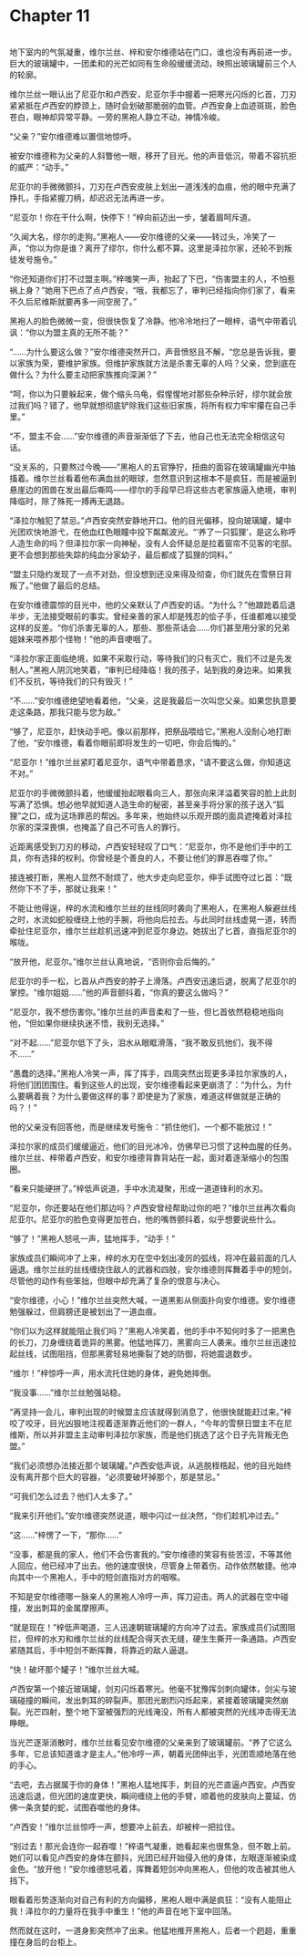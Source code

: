 # Chapter 11

<br>
地下室内的气氛凝重，维尔兰丝、梓和安尔维德站在门口，谁也没有再前进一步。巨大的玻璃罐中，一团柔和的光芒如同有生命般缓缓流动，映照出玻璃罐前三个人的轮廓。

维尔兰丝一眼认出了尼亚尔和卢西安，尼亚尔手中握着一把寒光闪烁的匕首，刀刃紧紧抵在卢西安的脖颈上，随时会划破那脆弱的血管。卢西安身上血迹斑斑，脸色苍白，眼神却异常平静。一旁的黑袍人静立不动，神情冷峻。

“父亲？”安尔维德难以置信地惊呼。

被安尔维德称为父亲的人斜瞥他一眼，移开了目光。他的声音低沉，带着不容抗拒的威严：“动手。”

尼亚尔的手微微颤抖，刀刃在卢西安皮肤上划出一道浅浅的血痕，他的眼中充满了挣扎，手指紧握刀柄，却迟迟无法再进一步。

“尼亚尔！你在干什么啊，快停下！”梓向前迈出一步，皱着眉呵斥道。

“久闻大名，缪尔的走狗。”黑袍人——安尔维德的父亲——转过头，冷笑了一声，“你以为你是谁？离开了缪尔，你什么都不算。这里是泽拉尔家，还轮不到叛徒发号施令。”

“你还知道你们打不过盟主啊。”梓嗤笑一声，抬起了下巴，“伤害盟主的人，不怕惹祸上身？”她用下巴点了点卢西安，“哦，我都忘了，审判已经指向你们家了，看来不久后尼维斯就要再多一间空房了。”

黑袍人的脸色微微一变，但很快恢复了冷静。他冷冷地扫了一眼梓，语气中带着讥讽：“你以为盟主真的无所不能？”

“……为什么要这么做？”安尔维德突然开口，声音愤怒且不解，“您总是告诉我，要以家族为荣，要维护家族。但维护家族就方法是杀害无辜的人吗？父亲，您到底在做什么？为什么要主动把家族推向深渊？”

“呵，你以为只要躲起来，做个缩头乌龟，假惺惺地对那些杂种示好，缪尔就会放过我们吗？错了，他早就想彻底铲除我们这些旧家族，将所有权力牢牢攥在自己手里。”

“不，盟主不会……”安尔维德的声音渐渐低了下去，他自己也无法完全相信这句话。

“没关系的，只要熬过今晚——”黑袍人的五官狰狞，扭曲的面容在玻璃罐幽光中抽搐着。维尔兰丝看着他布满血丝的眼球，忽然意识到这根本不是疯狂，而是被逼到悬崖边的困兽在发出最后嘶鸣——缪尔的手段早已将这些古老家族逼入绝境，审判降临时，除了殊死一搏再无退路。

“泽拉尔触犯了禁忌。”卢西安突然安静地开口。他的目光偏移，投向玻璃罐，罐中光团欢快地游弋，在他血红色眼瞳中投下粼粼波光。“‘养了一只狐狸’，是这么称呼人造生命的吗？但泽拉尔家一向神秘，没有人会怀疑总是拉着窗帘不见客的宅邸。更不会想到那些失踪的纯血分家幼子，最后都成了狐狸的饲料。”

“盟主只隐约发现了一点不对劲，但没想到还没来得及彻查，你们就先在雪祭日背叛了。”他做了最后的总结。

在安尔维德震惊的目光中，他的父亲默认了卢西安的话。“为什么？”他踉跄着后退半步，无法接受眼前的事实。曾经亲善的家人却是残忍的侩子手，任谁都难以接受这样的反差。“你们杀害无辜的人，那些、那些茶话会……你们甚至用分家的兄弟姐妹来喂养那个怪物！”他的声音哽咽了。

“泽拉尔家正面临绝境，如果不采取行动，等待我们的只有灭亡，我们不过是先发制人。”黑袍人阴沉地笑着，“审判已经降临！我的孩子，站到我的身边来。如果我们不反抗，等待我们的只有毁灭！”

“不……”安尔维德绝望地看着他，“父亲，这是我最后一次叫您父亲。如果您执意要走这条路，那我只能与您为敌。”

“够了，尼亚尔，赶快动手吧。像以前那样，把祭品喂给它。”黑袍人没耐心地打断了他，“安尔维德，看着你眼前即将发生的一切吧，你会后悔的。”

“尼亚尔！”维尔兰丝紧盯着尼亚尔，语气中带着恳求，“请不要这么做，你知道这不对。”

尼亚尔的手微微颤抖着，他缓缓抬起眼看向三人，那张向来洋溢着笑容的脸上此刻写满了恐惧。想必他早就知道人造生命的秘密，甚至亲手将分家的孩子送入“狐狸”之口，成为这场罪恶的帮凶。多年来，他始终以乐观开朗的面具遮掩着对泽拉尔家的深深畏惧，也掩盖了自己不可告人的罪行。

近距离感受到刀刃的移动，卢西安轻轻叹了口气：“尼亚尔，你不是他们手中的工具，你有选择的权利。你曾经是个善良的人，不要让他们的罪恶吞噬了你。”

接连被打断，黑袍人显然不耐烦了，他大步走向尼亚尔，伸手试图夺过匕首：“既然你下不了手，那就让我来！”

不能让他得逞，梓的水流和维尔兰丝的丝线同时袭向了黑袍人，在黑袍人躲避丝线之时，水流如蛇般缠绕上他的手腕，将他向后拉去。与此同时丝线虚晃一道，转而牵扯住尼亚尔，维尔兰丝趁机迅速冲到尼亚尔身边。她拔出了匕首，直指尼亚尔的喉咙。

“放开他，尼亚尔。”维尔兰丝认真地说，“否则你会后悔的。”

尼亚尔的手一松，匕首从卢西安的脖子上滑落。卢西安迅速后退，脱离了尼亚尔的掌控。“维尔姐姐……”他的声音颤抖着，“你真的要这么做吗？”

“尼亚尔，我不想伤害你。”维尔兰丝的声音柔和了一些，但匕首依然稳稳地指向他，“但如果你继续执迷不悟，我别无选择。”

“对不起……”尼亚尔低下了头，泪水从眼眶滑落，“我不敢反抗他们，我不得不……”

“愚蠢的选择。”黑袍人冷笑一声，挥了挥手，四周突然出现更多泽拉尔家族的人，将他们团团围住。看到这些人的出现，安尔维德看起来更崩溃了：“为什么，为什么要瞒着我？为什么要做这样的事？即使是为了家族，难道这样做就是正确的吗？！”

他的父亲没有回答他，而是继续发号施令：“抓住他们，一个都不能放过！”

泽拉尔家的成员们缓缓逼近，他们的目光冰冷，仿佛早已习惯了这种血腥的任务。维尔兰丝、梓带着卢西安，和安尔维德背靠背站在一起，面对着逐渐缩小的包围圈。

“看来只能硬拼了。”梓低声说道，手中水流凝聚，形成一道道锋利的水刃。

“尼亚尔，你还要站在他们那边吗？卢西安曾经帮助过你的吧？”维尔兰丝再次看向尼亚尔。尼亚尔的脸色变得更加苍白，他的嘴唇颤抖着，似乎想要说些什么。

“够了！”黑袍人怒吼一声，猛地挥手，“动手！”

家族成员们瞬间冲了上来，梓的水刃在空中划出凌厉的弧线，将冲在最前面的几人逼退。维尔兰丝的丝线缠绕住敌人的武器和四肢，安尔维德则挥舞着手中的短剑，尽管他的动作有些笨拙，但眼中却充满了复杂的恨意与决心。

“安尔维德，小心！”维尔兰丝突然大喊，一道黑影从侧面扑向安尔维德。安尔维德勉强躲过，但肩膀还是被划出了一道血痕。

“你们以为这样就能阻止我们吗？”黑袍人冷笑着，他的手中不知何时多了一把黑色的长刀，刀身缠绕着诡异的黑雾。他猛地挥刀，黑雾向三人袭来。维尔兰丝迅速拉起丝线，试图阻挡，但那黑雾轻易地撕裂了她的防御，将她震退数步。

“维尔！”梓惊呼一声，用水流托住她的身体，避免她摔倒。

“我没事……”维尔兰丝勉强站稳。

“再坚持一会儿，审判出现的时候盟主应该就得到消息了，他很快就能赶过来。”梓咬了咬牙，目光凶狠地注视着逐渐靠近他们的一群人，“今年的雪祭日盟主不在尼维斯，所以并非盟主主动审判泽拉尔家族，而是他们挑选了这个日子先背叛无色盟。”

“我们必须想办法接近那个玻璃罐。”卢西安低声说，从逃脱桎梏起，他的目光始终没有离开那个巨大的容器，“必须要破坏掉那个，那是禁忌。”

“可我们怎么过去？他们人太多了。”

“我来引开他们。”安尔维德突然说道，眼中闪过一丝决然，“你们趁机冲过去。”

“这……”梓愣了一下，“那你……”

“没事，都是我的家人，他们不会伤害我的。”安尔维德的笑容有些苦涩，不等其他人回应，他已经冲了出去。他的速度很快，尽管身上带着伤，动作依然敏捷。他冲向其中一个黑袍人，手中的短剑直指对方的咽喉。

不知是安尔维德哪一脉亲人的黑袍人冷哼一声，挥刀迎击。两人的武器在空中碰撞，发出刺耳的金属摩擦声。

“就是现在！”梓低声喝道，三人迅速朝玻璃罐的方向冲了过去。家族成员们试图阻拦，但梓的水刃和维尔兰丝的丝线配合得天衣无缝，硬生生撕开一条通路。卢西安紧随其后，手中短剑不断挥舞，将靠近的敌人逼退。

“快！破坏那个罐子！”维尔兰丝大喊。

卢西安第一个接近玻璃罐，剑刃闪烁着寒光。他毫不犹豫挥剑刺向罐体，剑尖与玻璃碰撞的瞬间，发出刺耳的碎裂声。那团光剧烈闪烁起来，紧接着玻璃罐突然崩裂。光芒四射，整个地下室被强烈的光线淹没，所有人都被突然的光线冲击得无法睁眼。

当光芒逐渐消散时，维尔兰丝看见安尔维德的父亲来到了玻璃罐前。“养了它这么多年，它总该知道谁才是主人。”他冷哼一声，朝着光团伸出手，光团乖顺地落在他的手心。

“去吧，去占据属于你的身体！”黑袍人猛地挥手，刺目的光芒直逼卢西安。卢西安迅速后退，但光团的速度更快，瞬间缠绕上他的手臂，顺着他的皮肤向上蔓延，仿佛一条贪婪的蛇，试图吞噬他的身体。

“卢西安！”维尔兰丝惊呼一声，想要冲上前去，却被梓一把拉住。

“别过去！那光会连你一起吞噬！”梓语气凝重，她看起来也很焦急，但不敢上前。她们可以看见卢西安的身体在颤抖，光团已经开始侵入他的身体，左眼逐渐被染成金色。“放开他！”安尔维德怒吼着，挥舞着短剑冲向黑袍人，但他的攻击被其他人挡下。

眼看着形势逐渐向对自己有利的方向偏移，黑袍人眼中满是疯狂：“没有人能阻止我！泽拉尔的力量将在我手中重生！”他的声音在地下室中回荡。

然而就在这时，一道身影突然冲了出来。他猛地推开黑袍人，后者一个趔趄，重重撞在身后的台柜上。
